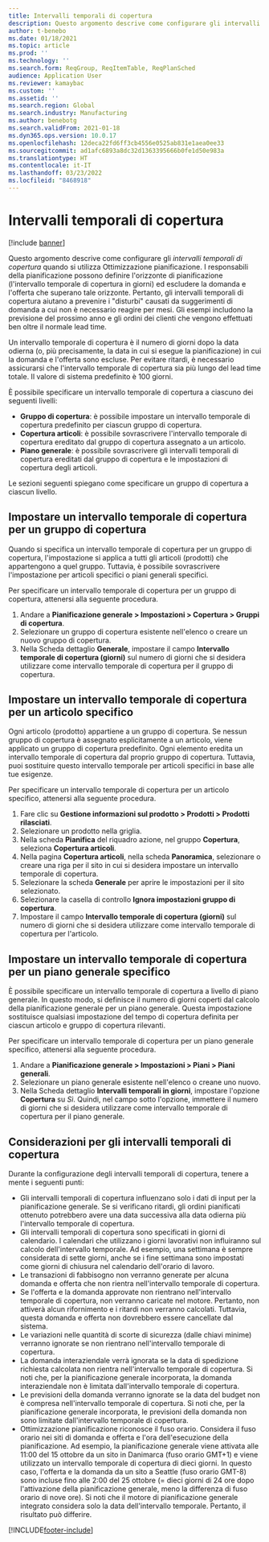 ```yaml
---
title: Intervalli temporali di copertura
description: Questo argomento descrive come configurare gli intervalli temporali di copertura quando si utilizza Ottimizzazione pianificazione. Un intervallo temporale di copertura indica l'orizzonte e il limite di pianificazione.
author: t-benebo
ms.date: 01/18/2021
ms.topic: article
ms.prod: ''
ms.technology: ''
ms.search.form: ReqGroup, ReqItemTable, ReqPlanSched
audience: Application User
ms.reviewer: kamaybac
ms.custom: ''
ms.assetid: ''
ms.search.region: Global
ms.search.industry: Manufacturing
ms.author: benebotg
ms.search.validFrom: 2021-01-18
ms.dyn365.ops.version: 10.0.17
ms.openlocfilehash: 12deca22fd6ff3cb4556e0525ab831e1aea0ee33
ms.sourcegitcommit: ad1afc6893a8dc32d1363395666b0fe1d50e983a
ms.translationtype: HT
ms.contentlocale: it-IT
ms.lasthandoff: 03/23/2022
ms.locfileid: "8468918"
---
```

# <a name="coverage-time-fences"></a>Intervalli temporali di copertura

[!include [banner](../../includes/banner.md)]

Questo argomento descrive come configurare gli *intervalli temporali di copertura* quando si utilizza Ottimizzazione pianificazione. I responsabili della pianificazione possono definire l'orizzonte di pianificazione (l'intervallo temporale di copertura in giorni) ed escludere la domanda e l'offerta che superano tale orizzonte. Pertanto, gli intervalli temporali di copertura aiutano a prevenire i "disturbi" causati da suggerimenti di domanda a cui non è necessario reagire per mesi. Gli esempi includono la previsione del prossimo anno e gli ordini dei clienti che vengono effettuati ben oltre il normale lead time.

Un intervallo temporale di copertura è il numero di giorni dopo la data odierna (o, più precisamente, la data in cui si esegue la pianificazione) in cui la domanda e l'offerta sono escluse. Per evitare ritardi, è necessario assicurarsi che l'intervallo temporale di copertura sia più lungo del lead time totale. Il valore di sistema predefinito è 100 giorni.

È possibile specificare un intervallo temporale di copertura a ciascuno dei seguenti livelli:

- **Gruppo di copertura**: è possibile impostare un intervallo temporale di copertura predefinito per ciascun gruppo di copertura.
- **Copertura articoli**: è possibile sovrascrivere l'intervallo temporale di copertura ereditato dal gruppo di copertura assegnato a un articolo.
- **Piano generale**: è possibile sovrascrivere gli intervalli temporali di copertura ereditati dal gruppo di copertura e le impostazioni di copertura degli articoli.

Le sezioni seguenti spiegano come specificare un gruppo di copertura a ciascun livello.

## <a name="set-a-coverage-time-fence-for-a-coverage-group"></a>Impostare un intervallo temporale di copertura per un gruppo di copertura

Quando si specifica un intervallo temporale di copertura per un gruppo di copertura, l'impostazione si applica a tutti gli articoli (prodotti) che appartengono a quel gruppo. Tuttavia, è possibile sovrascrivere l'impostazione per articoli specifici o piani generali specifici.

Per specificare un intervallo temporale di copertura per un gruppo di copertura, attenersi alla seguente procedura.

1. Andare a **Pianificazione generale \> Impostazioni \> Copertura \> Gruppi di copertura**.
1. Selezionare un gruppo di copertura esistente nell'elenco o creare un nuovo gruppo di copertura.
1. Nella Scheda dettaglio **Generale**, impostare il campo **Intervallo temporale di copertura (giorni)** sul numero di giorni che si desidera utilizzare come intervallo temporale di copertura per il gruppo di copertura.

## <a name="set-a-coverage-time-fence-for-a-specific-item"></a>Impostare un intervallo temporale di copertura per un articolo specifico

Ogni articolo (prodotto) appartiene a un gruppo di copertura. Se nessun gruppo di copertura è assegnato esplicitamente a un articolo, viene applicato un gruppo di copertura predefinito. Ogni elemento eredita un intervallo temporale di copertura dal proprio gruppo di copertura. Tuttavia, puoi sostituire questo intervallo temporale per articoli specifici in base alle tue esigenze.

Per specificare un intervallo temporale di copertura per un articolo specifico, attenersi alla seguente procedura.

1. Fare clic su **Gestione informazioni sul prodotto \> Prodotti \> Prodotti rilasciati**.
1. Selezionare un prodotto nella griglia.
1. Nella scheda **Pianifica** del riquadro azione, nel gruppo **Copertura**, seleziona **Copertura articoli**.
1. Nella pagina **Copertura articoli**, nella scheda **Panoramica**, selezionare o creare una riga per il sito in cui si desidera impostare un intervallo temporale di copertura.
1. Selezionare la scheda **Generale** per aprire le impostazioni per il sito selezionato.
1. Selezionare la casella di controllo **Ignora impostazioni gruppo di copertura**.
1. Impostare il campo **Intervallo temporale di copertura (giorni)** sul numero di giorni che si desidera utilizzare come intervallo temporale di copertura per l'articolo.

## <a name="set-a-coverage-time-fence-for-a-specific-master-plan"></a>Impostare un intervallo temporale di copertura per un piano generale specifico

È possibile specificare un intervallo temporale di copertura a livello di piano generale. In questo modo, si definisce il numero di giorni coperti dal calcolo della pianificazione generale per un piano generale. Questa impostazione sostituisce qualsiasi impostazione del tempo di copertura definita per ciascun articolo e gruppo di copertura rilevanti.

Per specificare un intervallo temporale di copertura per un piano generale specifico, attenersi alla seguente procedura.

1. Andare a **Pianificazione generale \> Impostazioni \> Piani \> Piani generali**.
1. Selezionare un piano generale esistente nell'elenco o creane uno nuovo.
1. Nella Scheda dettaglio **Intervalli temporali in giorni**, impostare l'opzione **Copertura** su *Sì*. Quindi, nel campo sotto l'opzione, immettere il numero di giorni che si desidera utilizzare come intervallo temporale di copertura per il piano generale.

## <a name="considerations-for-coverage-time-fences"></a>Considerazioni per gli intervalli temporali di copertura

Durante la configurazione degli intervalli temporali di copertura, tenere a mente i seguenti punti:

- Gli intervalli temporali di copertura influenzano solo i dati di input per la pianificazione generale. Se si verificano ritardi, gli ordini pianificati ottenuto potrebbero avere una data successiva alla data odierna più l'intervallo temporale di copertura.
- Gli intervalli temporali di copertura sono specificati in giorni di calendario. I calendari che utilizzano i giorni lavorativi non influiranno sul calcolo dell'intervallo temporale. Ad esempio, una settimana è sempre considerata di sette giorni, anche se i fine settimana sono impostati come giorni di chiusura nel calendario dell'orario di lavoro.
- Le transazioni di fabbisogno non verranno generate per alcuna domanda e offerta che non rientra nell'intervallo temporale di copertura.
- Se l'offerta e la domanda approvate non rientrano nell'intervallo temporale di copertura, non verranno caricate nel motore. Pertanto, non attiverà alcun rifornimento e i ritardi non verranno calcolati. Tuttavia, questa domanda e offerta non dovrebbero essere cancellate dal sistema.
- Le variazioni nelle quantità di scorte di sicurezza (dalle chiavi minime) verranno ignorate se non rientrano nell'intervallo temporale di copertura.
- La domanda interaziendale verrà ignorata se la data di spedizione richiesta calcolata non rientra nell'intervallo temporale di copertura. Si noti che, per la pianificazione generale incorporata, la domanda interaziendale non è limitata dall'intervallo temporale di copertura.
- Le previsioni della domanda verranno ignorate se la data del budget non è compresa nell'intervallo temporale di copertura. Si noti che, per la pianificazione generale incorporata, le previsioni della domanda non sono limitate dall'intervallo temporale di copertura.
- Ottimizzazione pianificazione riconosce il fuso orario. Considera il fuso orario nei siti di domanda e offerta e l'ora dell'esecuzione della pianificazione. Ad esempio, la pianificazione generale viene attivata alle 11:00 del 15 ottobre da un sito in Danimarca (fuso orario GMT+1) e viene utilizzato un intervallo temporale di copertura di dieci giorni. In questo caso, l'offerta e la domanda da un sito a Seattle (fuso orario GMT-8) sono incluse fino alle 2:00 del 25 ottobre (= dieci giorni di 24 ore dopo l'attivazione della pianificazione generale, meno la differenza di fuso orario di nove ore). Si noti che il motore di pianificazione generale integrato considera solo la data dell'intervallo temporale. Pertanto, il risultato può differire.


[!INCLUDE[footer-include](../../../includes/footer-banner.md)]